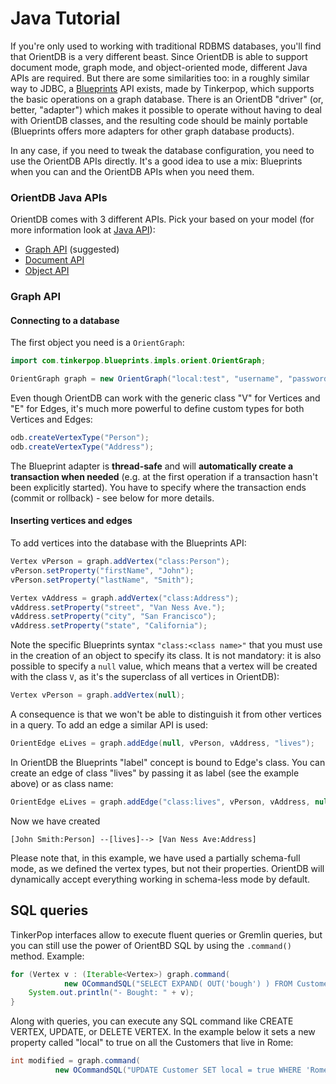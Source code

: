 # Java Tutorial

If you're only used to working with traditional RDBMS databases, you'll find that OrientDB is a very different beast. Since OrientDB is able to support document mode, graph mode, and object-oriented mode, different Java APIs are required. But there are some similarities too: in a roughly similar way to JDBC, a [Blueprints](https://github.com/tinkerpop/blueprints/) API exists, made by Tinkerpop, which supports the basic operations on a graph database. There is an OrientDB "driver" (or, better, "adapter") which makes it possible to operate without having to deal with OrientDB classes, and the resulting code should be mainly portable (Blueprints offers more adapters for other graph database products).

In any case, if you need to tweak the database configuration, you need to use the OrientDB APIs directly. It's a good idea to use a mix: Blueprints when you can and the OrientDB APIs when you need them.

### OrientDB Java APIs

OrientDB comes with 3 different APIs. Pick your based on your model (for more information look at [Java API](Java-API.md)):

- [Graph API](Graph-Database-Tinkerpop.md) (suggested)
- [Document API](Document-Database.md)
- [Object API](Object-Database.md)

### Graph API

#### Connecting to a database

The first object you need is a `OrientGraph`:

```java
import com.tinkerpop.blueprints.impls.orient.OrientGraph;

OrientGraph graph = new OrientGraph("local:test", "username", "password");
```

Even though OrientDB can work with the generic class "V" for Vertices and "E" for Edges, it's much more powerful to define custom types for both Vertices and Edges:

```java
odb.createVertexType("Person");
odb.createVertexType("Address");
```

The Blueprint adapter is **thread-safe** and will **automatically create a transaction when needed** (e.g. at the first operation if a transaction hasn't been explicitly started). You have to specify where the transaction ends (commit or rollback) - see below for more details.


#### Inserting vertices and edges

To add vertices into the database with the Blueprints API:

```java
Vertex vPerson = graph.addVertex("class:Person");
vPerson.setProperty("firstName", "John");
vPerson.setProperty("lastName", "Smith");

Vertex vAddress = graph.addVertex("class:Address");
vAddress.setProperty("street", "Van Ness Ave.");
vAddress.setProperty("city", "San Francisco");
vAddress.setProperty("state", "California");
```

Note the specific Blueprints syntax `"class:<class name>"` that you must use in the creation of an object to specify its class. It is not mandatory: it is also possible to specify a `null` value, which means that a vertex will be created with the class `V`, as it's the superclass of all vertices in OrientDB):

```java
Vertex vPerson = graph.addVertex(null);
```

A consequence is that we won't be able to distinguish it from other vertices in a query. To add an edge a similar API is used:

```java
OrientEdge eLives = graph.addEdge(null, vPerson, vAddress, "lives");
```
In OrientDB the Blueprints "label" concept is bound to Edge's class. You can create an edge of class "lives" by passing it as label (see the example above) or as class name:

```java
OrientEdge eLives = graph.addEdge("class:lives", vPerson, vAddress, null);
```

Now we have created

```
[John Smith:Person] --[lives]--> [Van Ness Ave:Address]
```

Please note that, in this example, we have used a partially schema-full mode, as we defined the vertex types, but not their properties. OrientDB will dynamically accept everything working in schema-less mode by default.

## SQL queries

TinkerPop interfaces allow to execute fluent queries or Gremlin queries, but you can still use the power of OrientBD SQL by using the `.command()` method. Example:
```java
for (Vertex v : (Iterable<Vertex>) graph.command(
            new OCommandSQL("SELECT EXPAND( OUT('bough') ) FROM Customer WHERE name='Jay'")).execute()) {
    System.out.println("- Bought: " + v);
}
```
Along with queries, you can execute any SQL command like CREATE VERTEX, UPDATE, or DELETE VERTEX. In the example below it sets a new property called "local" to true on all the Customers that live in Rome:

```java
int modified = graph.command(
          new OCommandSQL("UPDATE Customer SET local = true WHERE 'Rome' IN out('lives').name")).execute());
```
